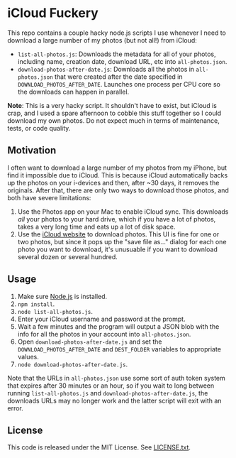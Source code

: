 # iCloud Fuckery

This repo contains a couple hacky node.js scripts I use whenever I need to download a large number of my photos (but not
all!) from iCloud:

* `list-all-photos.js`: Downloads the metadata for all of your photos, including name, creation date, download URL, etc
  into `all-photos.json`.
* `download-photos-after-date.js`: Downloads all the photos in `all-photos.json` that were created after the date
  specified in `DOWNLOAD_PHOTOS_AFTER_DATE`. Launches one process per CPU core so the downloads can happen in parallel.

**Note**: This is a very hacky script. It shouldn't have to exist, but iCloud is crap, and I used a spare afternoon to
cobble this stuff together so I could download my own photos. Do not expect much in terms of maintenance, tests, or
code quality.

## Motivation

I often want to download a large number of my photos from my iPhone, but find it impossible due to iCloud. This is
because iCloud automatically backs up the photos on your i-devices and then, after ~30 days, it removes the originals.
After that, there are only two ways to download those photos, and both have severe limitations:

1. Use the Photos app on your Mac to enable iCloud sync. This downloads *all* your photos to your hard drive, which if
   you have a lot of photos, takes a very long time and eats up a lot of disk space.
1. Use the [iCloud website](https://www.icloud.com/#photos) to download photos. This UI is fine for one or two photos,
   but since it pops up the "save file as..." dialog for each one photo you want to download, it's unusuable if you
   want to download several dozen or several hundred.

## Usage

1. Make sure [Node.js](https://nodejs.org/) is installed.
1. `npm install`.
1. `node list-all-photos.js`.
1. Enter your iCloud username and password at the prompt.
1. Wait a few minutes and the program will output a JSON blob with the info for all the photos in your account into
   `all-photos.json`.
1. Open `download-photos-after-date.js` and set the `DOWNLOAD_PHOTOS_AFTER_DATE` and `DEST_FOLDER` variables to
   appropriate values.
1. `node download-photos-after-date.js`.

Note that the URLs in `all-photos.json` use some sort of auth token system that expires after 30 minutes or an hour,
so if you wait to long between running `list-all-photos.js` and `download-photos-after-date.js`, the downloads URLs
may no longer work and the latter script will exit with an error.

## License

This code is released under the MIT License. See [LICENSE.txt](/LICENSE.txt).